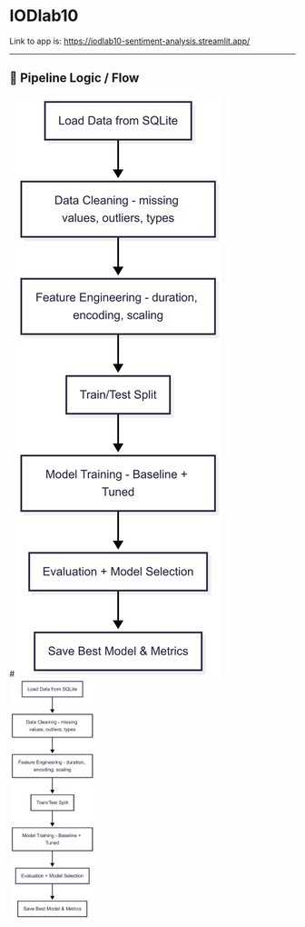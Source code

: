 # IODlab10

Link to app is: https://iodlab10-sentiment-analysis.streamlit.app/


---

## 🔄 Pipeline Logic / Flow

#![Pipeline Flow](assets/flowchart.png)
<img src="assets/flowchart.png" alt="Pipeline Flow" width="30%"/>
